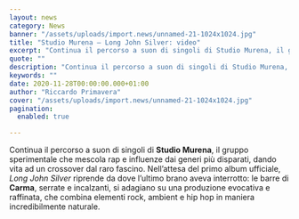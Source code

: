 ```yaml
---
layout: news
category: News
banner: "/assets/uploads/import.news/unnamed-21-1024x1024.jpg"
title: "Studio Murena – Long John Silver: video"
excerpt: "Continua il percorso a suon di singoli di Studio Murena, il gruppo sperimentale che mescola rap e influenze dai generi più disparati, dando vita ad un crossover dal raro fascino. Nell’attesa del primo album ufficiale, Long John Silver riprende da dove l’ultimo brano aveva interrotto: le barre di Carma, serrate e incalzanti, si adagiano su [&hellip"
quote: ""
description: "Continua il percorso a suon di singoli di Studio Murena, il gruppo sperimentale che mescola rap e influenze dai generi più disparati, dando vita ad un crossover dal raro fascino. Nell’attesa del primo album ufficiale, Long John Silver riprende da dove l’ultimo brano aveva interrotto: le barre di Carma, serrate e incalzanti, si adagiano su [&hellip"
keywords: ""
date: 2020-11-28T00:00:00.000+01:00
author: "Riccardo Primavera"
cover: "/assets/uploads/import.news/unnamed-21-1024x1024.jpg"
pagination:
  enabled: true

---
```


Continua il percorso a suon di singoli di **Studio Murena**, il gruppo sperimentale che mescola rap e influenze dai generi più disparati, dando vita ad un crossover dal raro fascino. Nell’attesa del primo album ufficiale, _Long John Silver_ riprende da dove l’ultimo brano aveva interrotto: le barre di **Carma**, serrate e incalzanti, si adagiano su una produzione evocativa e raffinata, che combina elementi rock, ambient e hip hop in maniera incredibilmente naturale.